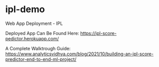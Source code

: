 # ipl-demo
Web App Deployment - IPL

Deployed App Can Be Found Here:  https://ipl-score-pedictor.herokuapp.com/

A Complete Walktrough Guide: https://www.analyticsvidhya.com/blog/2021/10/building-an-ipl-score-predictor-end-to-end-ml-project/
